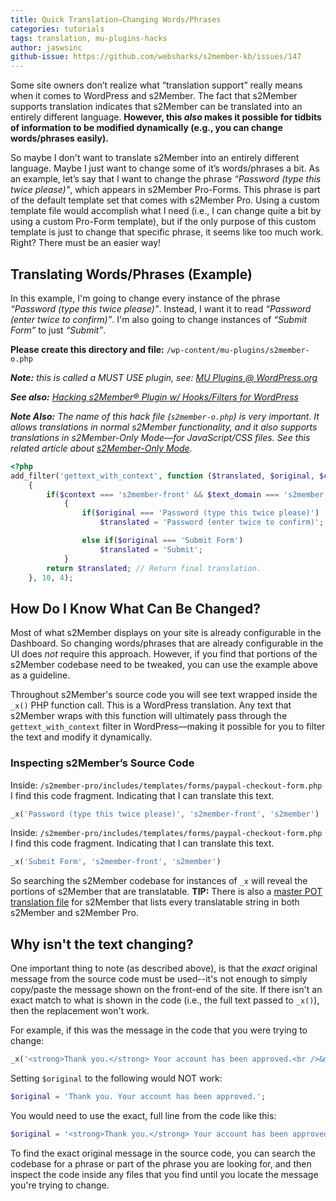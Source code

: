 ```yaml
---
title: Quick Translation—Changing Words/Phrases
categories: tutorials
tags: translation, mu-plugins-hacks
author: jaswsinc
github-issue: https://github.com/websharks/s2member-kb/issues/147
---
```


Some site owners don’t realize what “translation support” really means when it comes to WordPress and s2Member. The fact that s2Member supports translation indicates that s2Member can be translated into an entirely different language. **However, this _also_ makes it possible for tidbits of information to be modified dynamically (e.g., you can change words/phrases easily).**

So maybe I don't want to translate s2Member into an entirely different language. Maybe I just want to change some of it’s words/phrases a bit. As an example, let’s say that I want to change the phrase _“Password (type this twice please)"_, which appears in s2Member Pro-Forms. This phrase is part of the default template set that comes with s2Member Pro. Using a custom template file would accomplish what I need (i.e., I can change quite a bit by using a custom Pro-Form template), but if the only purpose of this custom template is just to change that specific phrase, it seems like too much work. Right? There must be an easier way!

## Translating Words/Phrases (Example)

In this example, I'm going to change every instance of the phrase _“Password (type this twice please)”_. Instead, I want it to read _“Password (enter twice to confirm)”_. I'm also going to change instances of _“Submit Form”_ to just _“Submit”_.

**Please create this directory and file:** `/wp-content/mu-plugins/s2member-o.php`

_**Note:** this is called a MUST USE plugin, see: [MU Plugins @ WordPress.org](http://codex.wordpress.org/Must_Use_Plugins)_

_**See also:** [Hacking s2Member® Plugin w/ Hooks/Filters for WordPress](https://github.com/websharks/s2member-kb/issues/150)_

_**Note Also:** The name of this hack file (`s2member-o.php`) is very important. It allows translations in normal s2Member functionality, and it also supports translations in s2Member-Only Mode—for JavaScript/CSS files. See this related article about [s2Member-Only Mode](https://github.com/websharks/s2member-kb/issues/150)._

```php
<?php
add_filter('gettext_with_context', function ($translated, $original, $context, $text_domain)
	{
		if($context === 's2member-front' && $text_domain === 's2member')
			{
				if($original === 'Password (type this twice please)')
					$translated = 'Password (enter twice to confirm)';

				else if($original === 'Submit Form')
					$translated = 'Submit';
			}
		return $translated; // Return final translation.
	}, 10, 4);
```

## How Do I Know What Can Be Changed?

Most of what s2Member displays on your site is already configurable in the Dashboard. So changing words/phrases that are already configurable in the UI does _not_ require this approach. However, if you find that portions of the s2Member codebase need to be tweaked, you can use the example above as a guideline.

Throughout s2Member's source code you will see text wrapped inside the `_x()` PHP function call. This is a WordPress translation. Any text that s2Member wraps with this function will ultimately pass through the `gettext_with_context` filter in WordPress—making it possible for you to filter the text and modify it dynamically.

### Inspecting s2Member’s Source Code

Inside: `/s2member-pro/includes/templates/forms/paypal-checkout-form.php` I find this code fragment. Indicating that I can translate this text.

```php
_x('Password (type this twice please)', 's2member-front', 's2member')
```

Inside: `/s2member-pro/includes/templates/forms/paypal-checkout-form.php` I find this code fragment. Indicating that I can translate this text.

```php
_x('Submit Form', 's2member-front', 's2member')
```

So searching the s2Member codebase for instances of `_x` will reveal the portions of s2Member that are translatable. **TIP:** There is also a [master POT translation file](http://plugins.svn.wordpress.org/s2member/trunk/includes/translations/s2member.pot) for s2Member that lists every translatable string in both s2Member and s2Member Pro.

## Why isn't the text changing?

One important thing to note (as described above), is that the _exact_ original message from the source code must be used--it's not enough to simply copy/paste the message shown on the front-end of the site. If there isn't an exact match to what is shown in the code (i.e., the full text passed to `_x()`), then the replacement won't work.

For example, if this was the message in the code that you were trying to change:

```php
_x('<strong>Thank you.</strong> Your account has been approved.<br />&mdash; Please <a href="%s" rel="nofollow">login</a>.', "s2member-front", "s2member")
```

Setting `$original` to the following would NOT work:

```php
$original = 'Thank you. Your account has been approved.';
```

You would need to use the exact, full line from the code like this:

```php
$original = '<strong>Thank you.</strong> Your account has been approved.<br />&mdash; Please <a href="%s" rel="nofollow">login</a>.';
```

To find the exact original message in the source code, you can search the codebase for a phrase or part of the phrase you are looking for, and then inspect the code inside any files that you find until you locate the message you're trying to change.
